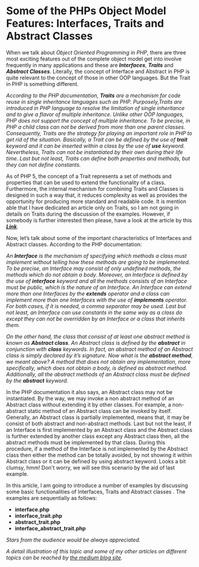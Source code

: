 <h1>
Some of the PHPs Object Model Features: Interfaces, Traits and Abstract Classes
</h1>

<p>
When we talk about <em>Object Oriented Programming</em> in <em>PHP</em>, there are three most exciting features out of the complete object model get into involve frequently in many applications and these are <i><strong>Interfaces</strong></i>, <i><strong>Traits</strong></i> and <i><strong>Abstract Classes</strong></i>. Literally, the concept of Interface and Abstract in PHP is quite relevant to the concept of those in other OOP languages. But the Trait in PHP is something different.
</p>

<p>
<i>
According to the PHP documentation, <strong>Traits</strong> are a mechanism for code reuse in single inheritance languages such as PHP. Purposely,Traits are introduced in PHP language to resolve the limitation of single inheritance and to give a flavor of multiple inheritance. Unlike other OOP languages, PHP does not support the concept of multiple inheritance. To be precise, in PHP a child class can not be derived from more than one parent classes. Consequently, Traits are the strategy for playing an important role in PHP to get rid of the situation. Basically, a Trait can be defined by the use of <strong>trait</strong> keyword and it can be inserted within a class by the use of <strong>use</strong> keyword. Nevertheless, Traits can not be instantiated by their own during their life time. Last but not least, Traits can define both properties and methods, but they can not define constants.
</i>
</p>

<p>
As of PHP 5, the concept of a Trait represents a set of methods and properties that can be used to extend the functionality of a class. Furthermore, the internal mechanism for combining Traits and Classes is designed in such a way that, it reduces complexity as well as provides the opportunity for producing more standard and readable code. It is mention able that I have dedicated an article only on Traits, so I am not going in details on Traits during the discussion of the examples. However, if somebody is further interested then please, have a look at the article by this <i><a href="https://medium.com/@annuhuss/traits-in-php-80af101e92a1"><strong>Link</strong></a></i>.
</p>

<p>
Now, let’s talk about some of the important characteristics of Interfaces and Abstract classes. According to the PHP documentation:
</p>

<p>
<i>
An <strong>Interface</strong> is the mechanism of specifying which methods a class must implement without telling how these methods are going to be implemented. To be precise, an Interface may consist of only undefined methods, the methods which do not obtain a body. Moreover, an Interface is defined by the use of <strong>interface</strong> keyword and all the methods consists of an Interface must be public, which is the nature of an Interface. An Interface can extend more than one Interfaces by the <strong>extends</strong> operator and a class can implement more than one Interfaces with the use of <strong>implements</strong> operator. For both cases, if it is needed, a comma separator may be used. Last but not least, an Interface can use constants in the same way as a class do except they can not be overridden by an Interface or a class that inherits them.
</i>
</p>

<p>
<i>
On the other hand, the class that consist of at least one abstract method is known as <strong>Abstract class</strong>. An Abstract class is defined by the <strong>abstract</strong> in conjunction with <strong>class</strong> keywords. In fact, an abstract method of an Abstract class is simply declared by it’s signature. Now what is the <strong>abstract method</strong>, we meant above? A method that does not obtain any implementation, more specifically, which does not obtain a body, is defined as abstract method. Additionally, all the abstract methods of an Abstract class must be defined by the <strong>abstract</strong> keyword.
</i>
</p>

<p>
In the PHP documentation it also says, an Abstract class may not be instantiated. By the way, we may invoke a non abstract method of an Abstract class without extending it by other classes. For example, a non-abstract static method of an Abstract class can be invoked by itself. Generally, an Abstract class is partially implemented, means that, it may be consist of both abstract and non-abstract methods. Last but not the least, if an Interface is first implemented by an Abstract class and the Abstract class is further extended by another class except any Abstract class then, all the abstract methods must be implemented by that class. During this procedure, if a method of the Interface is not implemented by the Abstract class then either the method can be totally avoided, by not showing it within Abstract class or it can be defined by using abstract keyword. Looks a bit clumsy, hmm! Don't worry, we will see this scenario by the aid of last example.
</p>

<p>
In this article, I am going to introduce a number of examples by discussing some basic functionalities of Interfaces, Traits and Abstract classes . The examples are sequentially as follows:
</p>

<p>
<ul>
<li><strong>interface.php</strong></li>
<li><strong>interface_trait.php</strong></li>
<li><strong>abstract_trait.php</strong></li>
<li><strong>interface_abstract_trait.php</strong></li>
</ul>
</p>

<p>
</p>
<p>
</p>

<p>
<i>
Stars from the audience would be always appreciated.
</i>
</p>

<p>
</p>

<p>
<i>
A detail illustration of this topic and some of my other articles on different topics can be reached by
<a href="https://medium.com/@annuhuss/">the medium blog site</a>.
</i>
</p>

